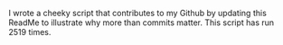 I wrote a cheeky script that contributes to my Github by updating this ReadMe to illustrate why more than commits matter. This script has run 2519 times.